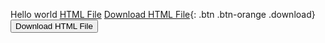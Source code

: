  Hello world [HTML File](hi.html) 
[Download HTML File](hi.html){: .btn .btn-orange .download}
<a href="hi.html" download>
  <button>Download HTML File</button>
</a>
